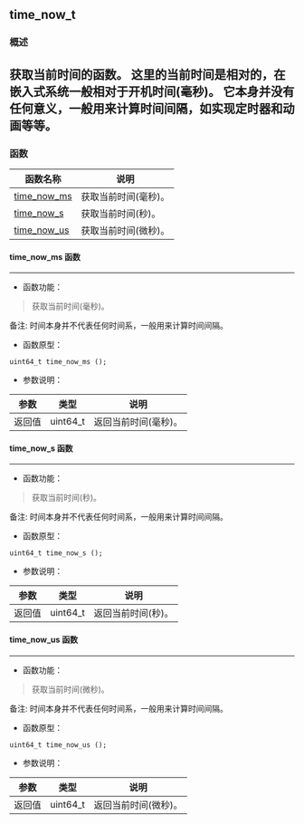 ## time\_now\_t
### 概述
获取当前时间的函数。
这里的当前时间是相对的，在嵌入式系统一般相对于开机时间(毫秒)。
它本身并没有任何意义，一般用来计算时间间隔，如实现定时器和动画等等。
----------------------------------
### 函数
<p id="time_now_t_methods">

| 函数名称 | 说明 | 
| -------- | ------------ | 
| <a href="#time_now_t_time_now_ms">time\_now\_ms</a> | 获取当前时间(毫秒)。 |
| <a href="#time_now_t_time_now_s">time\_now\_s</a> | 获取当前时间(秒)。 |
| <a href="#time_now_t_time_now_us">time\_now\_us</a> | 获取当前时间(微秒)。 |
#### time\_now\_ms 函数
-----------------------

* 函数功能：

> <p id="time_now_t_time_now_ms">获取当前时间(毫秒)。

备注: 时间本身并不代表任何时间系，一般用来计算时间间隔。

* 函数原型：

```
uint64_t time_now_ms ();
```

* 参数说明：

| 参数 | 类型 | 说明 |
| -------- | ----- | --------- |
| 返回值 | uint64\_t | 返回当前时间(毫秒)。 |
#### time\_now\_s 函数
-----------------------

* 函数功能：

> <p id="time_now_t_time_now_s">获取当前时间(秒)。

备注: 时间本身并不代表任何时间系，一般用来计算时间间隔。

* 函数原型：

```
uint64_t time_now_s ();
```

* 参数说明：

| 参数 | 类型 | 说明 |
| -------- | ----- | --------- |
| 返回值 | uint64\_t | 返回当前时间(秒)。 |
#### time\_now\_us 函数
-----------------------

* 函数功能：

> <p id="time_now_t_time_now_us">获取当前时间(微秒)。

备注: 时间本身并不代表任何时间系，一般用来计算时间间隔。

* 函数原型：

```
uint64_t time_now_us ();
```

* 参数说明：

| 参数 | 类型 | 说明 |
| -------- | ----- | --------- |
| 返回值 | uint64\_t | 返回当前时间(微秒)。 |
